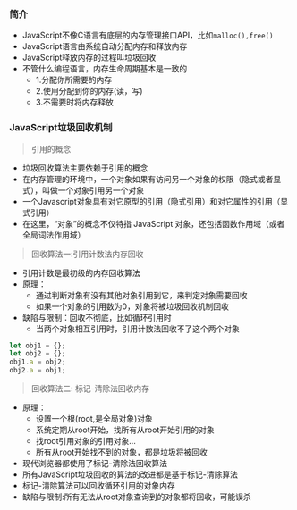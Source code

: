 ### 简介
- JavaScript不像C语言有底层的内存管理接口API，比如`malloc(),free()` 
- JavaScript语言由系统自动分配内存和释放内存 
- JavaScript释放内存的过程叫垃圾回收  
- 不管什么编程语言，内存生命周期基本是一致的 
  + 1.分配你所需要的内存
  + 2.使用分配到你的内存(读，写)
  + 3.不需要时将内存释放
### JavaScript垃圾回收机制
> 引用的概念
- 垃圾回收算法主要依赖于引用的概念
- 在内存管理的环境中，一个对象如果有访问另一个对象的权限（隐式或者显式），叫做一个对象引用另一个对象 
- 一个Javascript对象具有对它原型的引用（隐式引用）和对它属性的引用（显式引用） 
- 在这里，“对象”的概念不仅特指 JavaScript 对象，还包括函数作用域（或者全局词法作用域） 

 > 回收算法一:引用计数法内存回收
- 引用计数是最初级的内存回收算法 
- 原理：
  + 通过判断对象有没有其他对象引用到它，来判定对象需要回收 
  + 如果一个对象的引用数为0，对象将被垃圾回收机制回收 
- 缺陷与限制：回收不彻底，比如循环引用时
  + 当两个对象相互引用时，引用计数法回收不了这个两个对象  
```JavaScript
let obj1 = {};
let obj2 = {};
obj1.a = obj2;
obj2.a = obj1;
```

> 回收算法二: 标记-清除法回收内存
- 原理：
  + 设置一个根(root,是全局对象)对象
  + 系统定期从root开始，找所有从root开始引用的对象
  + 找root引用对象的引用对象...
  + 所有从root开始找不到的对象，都是垃圾将被回收
- 现代浏览器都使用了标记-清除法回收算法 
- 所有JavaScript垃圾回收的算法的改进都是基于标记-清除算法 
- 标记-清除算法可以回收循环引用的对象内存 
- 缺陷与限制:所有无法从root对象查询到的对象都将回收，可能误杀 


